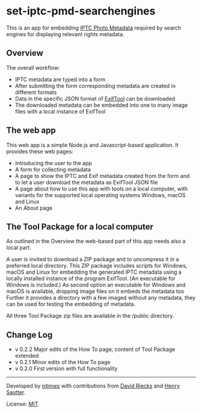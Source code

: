 # set-iptc-pmd-searchengines

This is an app for embedding [IPTC Photo Metadata](https://iptc.org/standards/photo-metadata/iptc-standard/) required by search engines for displaying relevant rights metadata.

## Overview

The overall workflow:
* IPTC metadata are typed into a form
* After submitting the form corresponding metadata are created in different formats
* Data in the specific JSON format of [ExifTool](https://exiftool.org) can be downloaded
* The downloaded metadata can be embedded into one to many image files with a local instance of ExifTool

## The web app

This web app is a simple Node.js and Javascript-based application. It provides these web pages: 
* Introducing the user to the app
* A form for collecting metadata
* A page to show the IPTC and Exif metadata created from the form and to let a user download the metadata as ExifTool JSON file
* A page about how to use this app with tools on a local computer, with variants for the supported local operating systems Windows, macOS and Linux
* An About page

## The Tool Package for a local computer

As outlined in the Overview the web-based part of this app needs also a local part.

A user is invited to download a ZIP package and to uncompress it in a preferred local directory. This ZIP package includes scripts for Windows, macOS and Linux for embedding the generated IPTC metadata using a locally installed instance of the program ExifTool. (An executable for Windows is included.) As second option an executable for Windows and macOS is available, dropping image files on it embeds the metadata too Further it provides a directory with a few imaged without any metadata, they can be used for testing the embedding of metadata.

All three Tool Package zip files are available in the /public directory.
  
## Change Log

* v 0.2.2 Major edits of the How To page, content of Tool Package extended
* v 0.2.1 Minor edits of the How To page
* v 0.2.0 First version with full functionality

----

Developed by [nitmws](https://github.com/nitmws) with contributions from [David Riecks](http://riecks.com/) and [Henry Sautter](https://sautter.photography/).

License: [MIT](LICENSE)